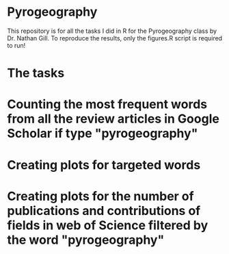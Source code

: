 # Pyrogeography
This repository is for all the tasks I did in R for the Pyrogeography class by Dr. Nathan Gill. To reproduce the results, only the figures.R script is required to run!
# The tasks
# Counting the most frequent words from all the review articles in Google Scholar if type "pyrogeography"
# Creating plots for targeted words
# Creating plots for the number of publications and contributions of fields in web of Science filtered by the word "pyrogeography"

